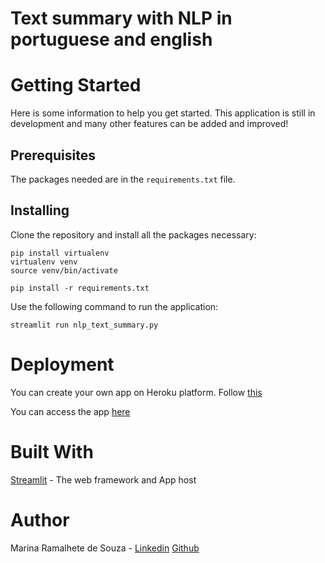 # Text summary with NLP in portuguese and english

# Getting Started
Here is some information to help you get started. This application is still in development and many other features can be added and improved!

## Prerequisites
The packages needed are in the `requirements.txt` file.

## Installing
Clone the repository and install all the packages necessary:

```
pip install virtualenv
virtualenv venv
source venv/bin/activate

pip install -r requirements.txt 
```

Use the following command to run the application:

```
streamlit run nlp_text_summary.py
```

# Deployment
You can create your own app on Heroku platform. Follow [this](https://devcenter.heroku.com/)

You can access the app [here](https://marinaramalhete-nlp-text-summary-app-nlp-text-summary-ohuns8.streamlit.app/)

# Built With
[Streamlit](https://docs.streamlit.io/index.html) - The web framework and App host

# Author
Marina Ramalhete de Souza - [Linkedin](https://www.linkedin.com/in/marinaramalhete/) [Github](https://github.com/marinaramalhete)
